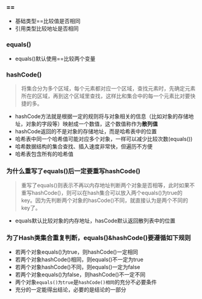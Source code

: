 ### ==
* 基础类型==比较值是否相同
* 引用类型比较地址是否相同

### equals()
* equals()默认使用==比较两个变量

### hashCode()
> 将集合分为多个区域，每个元素都对应一个区域，查找元素时，先确定元素所在的区域，再到这个区域里查找，这样比和集合中的每一个元素比对要快捷的多。

- hashCode方法就是根据一定的规则将与对象相关的信息（比如对象的存储地址，对象的字段等）映射成一个数值，这个数值称作为**散列值**
- hashCode返回的不是对象的存储地址，而是哈希表中的位置
- 哈希表中同一个哈希值可能对应多个对象，一样可以减少比较次数(equals())
- 哈希数据结构的集合查找、插入速度非常快，但遍历不方便
- 哈希表包含所有的哈希值

### 为什么重写了equals()后一定要重写hashCode()
> 重写了equals()则表示不再以内存地址判断两个对象是否相等，此时如果不重写hashCode()，则可以在hash集合可以放入两个equals()为true的key。因为先判断两个对象的hasCode()不同，就直接认为是两个不同的key了。

* equals默认比较对象的内存地址，hasCode默认返回散列表中的位置

### 为了Hash类集合重复判断，equals()&hashCode()要遵循如下规则
* 若两个对象equals()为true，则hashCode()一定相同
* 若两个对象hashCode()相同，则equals()不一定为true
* 若两个对象hashCode()不同，则equals()一定为false
* 若两个对象equals()为false，则hashCode()不一定不同
* 两个对象`equals()为true`是`hashCode()相同`的充分不必要条件
* 充分的一定能得出结论，必要的是结论的一部分

